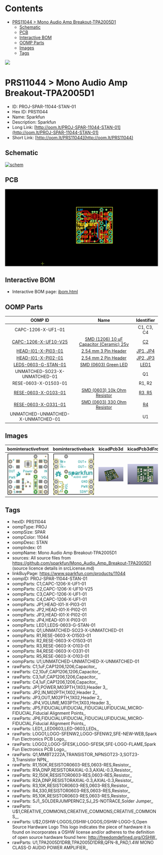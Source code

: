 



Contents
========

* [PRS11044 > Mono Audio Amp Breakout-TPA2005D1](#prs11044--mono-audio-amp-breakout-tpa2005d1)
	* [Schematic](#schematic)
	* [PCB](#pcb)
	* [Interactive BOM](#interactive-bom)
	* [OOMP Parts](#oomp-parts)
	* [Images](#images)
	* [Tags](#tags)
  
![][im]
# PRS11044 > Mono Audio Amp Breakout-TPA2005D1

- ID: PROJ-SPAR-11044-STAN-01
- Hex ID: PRS11044
- Name: Sparkfun
- Description: Sparkfun
- Long Link: [http://oom.lt/PROJ-SPAR-11044-STAN-01](http://oom.lt/PROJ-SPAR-11044-STAN-01)
- Short Link: [http://oom.lt/PRS11044](http://oom.lt/PRS11044)

## Schematic
  
[![schem](eagleSchemImage.png)](eagleSchemImage.png)
## PCB
  
[![pcb](eagleImage.png)](eagleImage.png)
## Interactive BOM

- Interactive BOM page: [ibom.html](https://htmlpreview.github.io/?https://github.com/oomlout/oomlout_OOMP_projects/blob/main/PROJ-SPAR-11044-STAN-01/kicad/bom/ibom.html)

## OOMP Parts
  

|OOMP ID|Name|Identifier|
| :---: | :---: | :---: |
|CAPC-1206-X-UF1-01||C1, C3, C4|
|[CAPC-1206-X-UF10-V25](https://github.com/oomlout/oomlout_OOMP_parts/tree/main/CAPC-1206-X-UF10-V25/)|[SMD (1206) 10 uF Capacitor (Ceramic) 25v](https://github.com/oomlout/oomlout_OOMP_parts/tree/main/CAPC-1206-X-UF10-V25/)|[C2](https://github.com/oomlout/oomlout_OOMP_parts/tree/main/CAPC-1206-X-UF10-V25/)|
|[HEAD-I01-X-PI03-01](https://github.com/oomlout/oomlout_OOMP_parts/tree/main/HEAD-I01-X-PI03-01/)|[2.54 mm 3 Pin Header](https://github.com/oomlout/oomlout_OOMP_parts/tree/main/HEAD-I01-X-PI03-01/)|[JP1, JP4](https://github.com/oomlout/oomlout_OOMP_parts/tree/main/HEAD-I01-X-PI03-01/)|
|[HEAD-I01-X-PI02-01](https://github.com/oomlout/oomlout_OOMP_parts/tree/main/HEAD-I01-X-PI02-01/)|[2.54 mm 2 Pin Header](https://github.com/oomlout/oomlout_OOMP_parts/tree/main/HEAD-I01-X-PI02-01/)|[JP2, JP3](https://github.com/oomlout/oomlout_OOMP_parts/tree/main/HEAD-I01-X-PI02-01/)|
|[LEDS-0603-G-STAN-01](https://github.com/oomlout/oomlout_OOMP_parts/tree/main/LEDS-0603-G-STAN-01/)|[SMD (0603) Green LED](https://github.com/oomlout/oomlout_OOMP_parts/tree/main/LEDS-0603-G-STAN-01/)|[LED1](https://github.com/oomlout/oomlout_OOMP_parts/tree/main/LEDS-0603-G-STAN-01/)|
|UNMATCHED-SO23-X-UNMATCHED-01||Q1|
|RESE-0603-X-O1503-01||R1, R2|
|[RESE-0603-X-O103-01](https://github.com/oomlout/oomlout_OOMP_parts/tree/main/RESE-0603-X-O103-01/)|[SMD (0603) 10k Ohm Resistor](https://github.com/oomlout/oomlout_OOMP_parts/tree/main/RESE-0603-X-O103-01/)|[R3, R5](https://github.com/oomlout/oomlout_OOMP_parts/tree/main/RESE-0603-X-O103-01/)|
|[RESE-0603-X-O331-01](https://github.com/oomlout/oomlout_OOMP_parts/tree/main/RESE-0603-X-O331-01/)|[SMD (0603) 330 Ohm Resistor](https://github.com/oomlout/oomlout_OOMP_parts/tree/main/RESE-0603-X-O331-01/)|[R4](https://github.com/oomlout/oomlout_OOMP_parts/tree/main/RESE-0603-X-O331-01/)|
|UNMATCHED-UNMATCHED-X-UNMATCHED-01||U1|

## Images
  
  

|bominteractivefront|bominteractiveback|kicadPcb3d|kicadPcb3dFront|kicadPcb3dBack|kicadSchem|eagleImage|eagleSchemImage|pcbdraw|pcbdrawback|
| :---: | :---: | :---: | :---: | :---: | :---: | :---: | :---: | :---: | :---: |
|[![bominteractivefront](bomFront_140.png)](bomFront.png)|[![bominteractiveback](bomBack_140.png)](bomBack.png)|[![kicadPcb3d](kicadPcb3d_140.png)](kicadPcb3d.png)|[![kicadPcb3dFront](kicadPcb3dFront_140.png)](kicadPcb3dFront.png)|[![kicadPcb3dBack](kicadPcb3dBack_140.png)](kicadPcb3dBack.png)|[![kicadSchem](kicadSchem_140.png)](kicadSchem.png)|[![eagleImage](eagleImage_140.png)](eagleImage.png)|[![eagleSchemImage](eagleSchemImage_140.png)](eagleSchemImage.png)|[![pcbdraw](pcbdraw_140.png)](pcbdraw.png)|[![pcbdrawback](pcbdrawBack_140.png)](pcbdrawBack.png)|

## Tags

- hexID: PRS11044
- oompType: PROJ
- oompSize: SPAR
- oompColor: 11044
- oompDesc: STAN
- oompIndex: 01
- oompName: Mono Audio Amp Breakout-TPA2005D1
- sources: All source files from https://github.com/sparkfun/Mono_Audio_Amp_Breakout-TPA2005D1 (source licence details in srcLicense.md)
- linkBuyPage: https://www.sparkfun.com/products/11044
- oompID: PROJ-SPAR-11044-STAN-01
- oompParts: C1,CAPC-1206-X-UF1-01
- oompParts: C2,CAPC-1206-X-UF10-V25
- oompParts: C3,CAPC-1206-X-UF1-01
- oompParts: C4,CAPC-1206-X-UF1-01
- oompParts: JP1,HEAD-I01-X-PI03-01
- oompParts: JP2,HEAD-I01-X-PI02-01
- oompParts: JP3,HEAD-I01-X-PI02-01
- oompParts: JP4,HEAD-I01-X-PI03-01
- oompParts: LED1,LEDS-0603-G-STAN-01
- oompParts: Q1,UNMATCHED-SO23-X-UNMATCHED-01
- oompParts: R1,RESE-0603-X-O1503-01
- oompParts: R2,RESE-0603-X-O1503-01
- oompParts: R3,RESE-0603-X-O103-01
- oompParts: R4,RESE-0603-X-O331-01
- oompParts: R5,RESE-0603-X-O103-01
- oompParts: U1,UNMATCHED-UNMATCHED-X-UNMATCHED-01
- rawParts: C1,1uF,CAP1206,1206,Capacitor,,
- rawParts: C2,10uF,CAP1206,1206,Capacitor,,
- rawParts: C3,1uF,CAP1206,1206,Capacitor,,
- rawParts: C4,1uF,CAP1206,1206,Capacitor,,
- rawParts: JP1,POWER,M03PTH,1X03,Header 3,,
- rawParts: JP2,IN,M02PTH,1X02,Header 2,,
- rawParts: JP3,OUT,M02PTH,1X02,Header 2,,
- rawParts: JP4,VOLUME,M03PTH,1X03,Header 3,,
- rawParts: JP5,FIDUCIALUFIDUCIAL,FIDUCIALUFIDUCIAL,MICRO-FIDUCIAL,Fiducial Alignment Points,,
- rawParts: JP6,FIDUCIALUFIDUCIAL,FIDUCIALUFIDUCIAL,MICRO-FIDUCIAL,Fiducial Alignment Points,,
- rawParts: LED1,,LED0603,LED-0603,LEDs,,
- rawParts: LOGO1,LOGO-SFENW2,LOGO-SFENW2,SFE-NEW-WEB,Spark Fun Electronics PCB Logo,,
- rawParts: LOGO2,LOGO-SFESK,LOGO-SFESK,SFE-LOGO-FLAME,Spark Fun Electronics PCB Logo,,
- rawParts: Q1,MMBT2222A,TRANSISTOR_NPNSOT23-3,SOT23-3,Transistor NPN,,
- rawParts: R1,150K,RESISTOR0603-RES,0603-RES,Resistor,,
- rawParts: R1A,DNP,RESISTORAXIAL-0.3,AXIAL-0.3,Resistor,,
- rawParts: R2,150K,RESISTOR0603-RES,0603-RES,Resistor,,
- rawParts: R2A,DNP,RESISTORAXIAL-0.3,AXIAL-0.3,Resistor,,
- rawParts: R3,10K,RESISTOR0603-RES,0603-RES,Resistor,,
- rawParts: R4,330,RESISTOR0603-RES,0603-RES,Resistor,,
- rawParts: R5,10K,RESISTOR0603-RES,0603-RES,Resistor,,
- rawParts: SJ1,,SOLDERJUMPERNC2,SJ_2S-NOTRACE,Solder Jumper,,
- rawParts: U$1,CREATIVE_COMMONS,CREATIVE_COMMONS,CREATIVE_COMMONS,,,
- rawParts: U$2,OSHW-LOGOS,OSHW-LOGOS,OSHW-LOGO-S,Open Source Hardware Logo This logo indicates the piece of hardware it is found on incorporates a OSHW license and/or adheres to the definition of open source hardware found here: http://freedomdefined.org/OSHW,,
- rawParts: U1,TPA2005D1DRB,TPA2005D1DRB,QFN-8_PAD,1.4W MONO CLASS-D AUDIO POWER AMPLIFIER,,



[im]: kicadPcb3d_450.png
